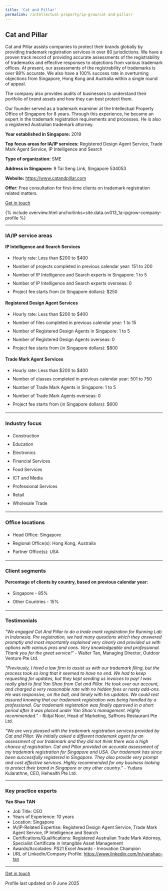 ```yaml
---
title: 'Cat and Pillar'
permalink: /intellectual-property/ip-grow/cat-and-pillar/
---
```


## Cat and Pillar

Cat and Pillar assists companies to protect their brands globally by providing trademark registration services in over 80 jurisdictions. We have a proven track record of providing accurate assessments of the registrability of trademarks and effective responses to objections from various trademark offices. At present, our assessments of the registrability of trademarks is over 98% accurate. We also have a 100% success rate in overturning objections from Singapore, Hong Kong and Australia within a single round of appeal. 

The company also provides audits of businesses to understand their portfolio of brand assets and how they can best protect them.

Our founder served as a trademark examiner at the Intellectual Property Office of Singapore for 8 years. Through this experience, he became an expert in the trademark registration requirements and processes. He is also a registered Australian trademark attorney.

<b>Year established in Singapore:</b> 2019

<b>Top focus areas for IA/IP services:</b> Registered Design Agent Service, Trade Mark Agent Service, IP Intelligence and Search

<b>Type of organization:</b> SME

<b>Address in Singapore:</b> 9 Tai Seng Link, Singapore 534053

<b>Website:</b> <a href='https://www.catandpillar.com'>https://www.catandpillar.com</a>

<b>Offer:</b> Free consultation for first-time clients on trademark registration related matters.

<a class='btn' href='https://form.gov.sg/67ce7ade76d42d8bdd537da6' target='_blank' rel='noopener'>Get in touch</a>

{% include overview.html anchorlinks=site.data.ov013_1a-ipgrow-company-profile %}

---
<a name='ip-related-service-areas'></a>
### IA/IP service areas

**IP Intelligence and Search Services**

<ul>
<li style='line-height: 27px; margin: 0px 0px !important'>Hourly rate:  Less than $200 to $400</li>
<li style='line-height: 27px; margin: 0px 0px !important'>Number of projects completed in previous calendar year: 151 to 200</li>
<li style='line-height: 27px; margin: 0px 0px !important'>Number of IP Intelligence and Search experts in Singapore: 1 to 5</li>
<li style='line-height: 27px; margin: 0px 0px !important'>Number of IP Intelligence and Search experts overseas: 0</li>
<li style='line-height: 27px; margin: 0px 0px !important'>Project fee starts from (in Singapore dollars):  $250</li>
</ul>

**Registered Design Agent Services**

<ul>
<li style='line-height: 27px; margin: 0px 0px !important'>Hourly rate: Less than $200 to $400</li>
<li style='line-height: 27px; margin: 0px 0px !important'>Number of files completed in previous calendar year: 1 to 15</li>
<li style='line-height: 27px; margin: 0px 0px !important'>Number of Registered Design Agents in Singapore: 1 to 5</li>
<li style='line-height: 27px; margin: 0px 0px !important'>Number of Registered Design Agents overseas: 0</li>
<li style='line-height: 27px; margin: 0px 0px !important'>Project fee starts from (in Singapore dollars): $800</li>
</ul>

**Trade Mark Agent Services**

<ul>
<li style='line-height: 27px; margin: 0px 0px !important'>Hourly rate:  Less than $200 to $400</li>
<li style='line-height: 27px; margin: 0px 0px !important'>Number of classes completed in previous calendar year: 501 to 750</li>
<li style='line-height: 27px; margin: 0px 0px !important'>Number of Trade Mark Agents in Singapore: 1 to 5</li>
<li style='line-height: 27px; margin: 0px 0px !important'>Number of Trade Mark Agents overseas: 0</li>
<li style='line-height: 27px; margin: 0px 0px !important'>Project fee starts from (in Singapore dollars):  $600</li>
</ul>

---
<a name='industry-focus'></a>
### Industry focus

<ul><li style='line-height: 27px; margin: 0px 0px !important'> Construction</li><li style='line-height: 27px; margin: 0px 0px !important'>Education</li><li style='line-height: 27px; margin: 0px 0px !important'>Electronics</li><li style='line-height: 27px; margin: 0px 0px !important'>Financial Services</li><li style='line-height: 27px; margin: 0px 0px !important'>Food Services</li><li style='line-height: 27px; margin: 0px 0px !important'>ICT and Media</li><li style='line-height: 27px; margin: 0px 0px !important'>Professional Services</li><li style='line-height: 27px; margin: 0px 0px !important'>Retail</li><li style='line-height: 27px; margin: 0px 0px !important'>Wholesale Trade</li></ul>

---
<a name='office-locations'></a>
### Office locations

<ul><li style='line-height: 27px; margin: 0px 0px !important'> Head Office: Singapore</li><li style='line-height: 27px; margin: 0px 0px !important'>Regional Office(s): Hong Kong, Australia</li><li style='line-height: 27px; margin: 0px 0px !important'>Partner Office(s): USA</li></ul>

---
<a name='client-segments'></a>
### Client segments

**Percentage of clients by country, based on previous calendar year:**

<ul><li style='line-height: 27px; margin: 0px 0px !important'> Singapore - 85%	</li><li style='line-height: 27px; margin: 0px 0px !important'>Other Countries - 15%</li></ul>

---
<a name='testimonials'></a>
### Testimonials

*"We engaged Cat And Pillar to do a trade mark registration for Running Lab in Indonesia. Pre registration, we had many questions which they answered promptly and most importantly explained very clearly and provided us with options with various pros and cons. Very knowledgeable and professional. Thank you for the great service!"* - Walter Tan, Managing Director, Outdoor Venture Pte Ltd.

*"Previously, I hired a law firm to assist us with our trademark filing, but the process took so long that it seemed to have no end. We had to keep requesting for updates, but they kept sending us invoices to pay! I was really glad to find Yan Shao from Cat and Pillar. He took over our account, and charged a very reasonable rate with no hidden fees or nasty add-ons. He was responsive, on the ball, and timely with his updates. We could rest assured knowing that our trademark registration was being handled by a professional. Our trademark registration was finally approved in a short period after it was placed under Yan Shao's management. Highly recommended."* - Ridjal Noor, Head of Marketing, Saffrons Restaurant Pte Ltd.

*"We are very pleased with the trademark registration services provided by Cat and Pillar. We initially asked a different trademark agent for an assessment of our trademark and they did not think there was a high chance of registration. Cat and Pillar provided an accurate assessment of my trademark registration for Singapore and USA. Our trademark has since been successfully registered in Singapore. They also provide very prompt and cost effective services. Highly recommended for any business looking to protect their brand in Singapore or any other country."* - Yudara Kularathne, CEO, Hehealth  Pte Ltd.



---
<a name='key-practice-experts'></a>
### Key practice experts

**Yan Shao TAN**

- Job Title: CEO
- Years of Experience: 10 years
- Location: Singapore
- IA/IP-Related Expertise: Registered Design Agent Service, Trade Mark Agent Service, IP Intelligence and Search
- Certifications/Qualifications: Registered Australian Trade Mark Attorney, Specialist Certificate in Intangible Asset Management 
- Awards/Accolades: PS21 Excel Awards - Innovation Champion
- URL of LinkedIn/Company Profile: <a href="https://www.linkedin.com/in/yanshao-tan" target="_blank" rel="noopener">https://www.linkedin.com/in/yanshao-tan</a>



---
<p>
<a class='btn' href='https://form.gov.sg/67ce7ade76d42d8bdd537da6' target='_blank' rel='noopener'>Get in touch</a>
</p>
Profile last updated on 9 June 2025
